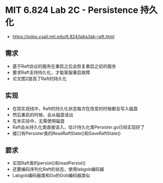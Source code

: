 # MIT 6.824 Lab 2C - Persistence 持久化
- https://pdos.csail.mit.edu/6.824/labs/lab-raft.html

## 需求
- 基于Raft协议的服务在重启之后会恢复重启之前的服务
- 要求Raft支持持久化，才能客服重启故障
- 论文图2提高了Raft的持久化

## 实现
- 在现实视线中，Raft的持久化状态每次在改变的时候都会写入磁盘
- 然后重启的时候，会从磁盘读出
- 在本实验中，无需使用磁盘
- Raft会从持久化类直接读入，估计持久化类Persister.go已经实现好了
- 接口有Persister类的ReadRaftState()和SaveRaftState()

## 要求
- 实现Raft类的persist()和readPersist()
- 还要编码序列化Raft的状态，使用labgob编码器
- Labgob编码器类和Go的Gob编码器类似


